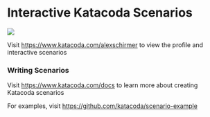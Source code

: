 # Interactive Katacoda Scenarios

[![](http://shields.katacoda.com/katacoda/alexschirmer/count.svg)](https://www.katacoda.com/alexschirmer "Get your profile on Katacoda.com")

Visit https://www.katacoda.com/alexschirmer to view the profile and interactive scenarios

### Writing Scenarios
Visit https://www.katacoda.com/docs to learn more about creating Katacoda scenarios

For examples, visit https://github.com/katacoda/scenario-example
